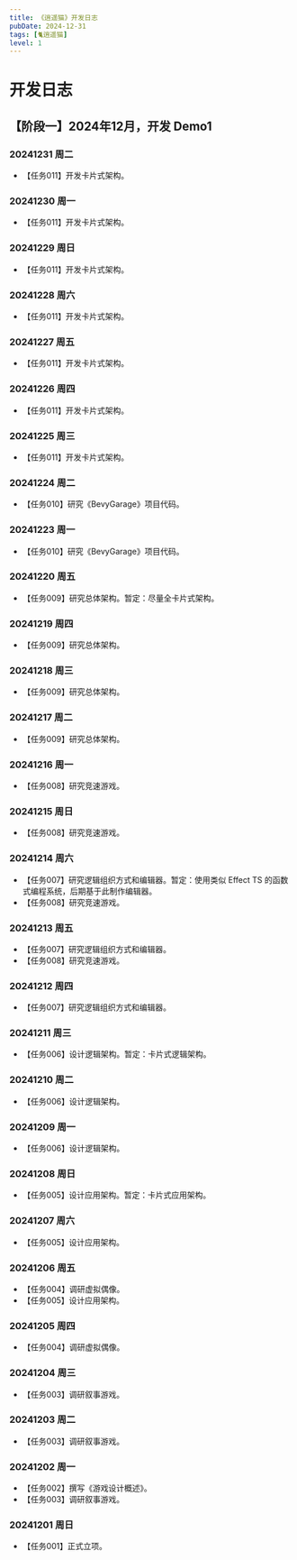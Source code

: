 ```yaml
---
title: 《逍遥猫》开发日志
pubDate: 2024-12-31
tags: [🐈逍遥猫]
level: 1
---
```


# 开发日志

## 【阶段一】2024年12月，开发 Demo1

### 20241231 周二

- 【任务011】开发卡片式架构。

### 20241230 周一

- 【任务011】开发卡片式架构。

### 20241229 周日

- 【任务011】开发卡片式架构。

### 20241228 周六

- 【任务011】开发卡片式架构。

### 20241227 周五

- 【任务011】开发卡片式架构。

### 20241226 周四

- 【任务011】开发卡片式架构。

### 20241225 周三

- 【任务011】开发卡片式架构。

### 20241224 周二

- 【任务010】研究《BevyGarage》项目代码。

### 20241223 周一

- 【任务010】研究《BevyGarage》项目代码。

### 20241220 周五

- 【任务009】研究总体架构。暂定：尽量全卡片式架构。

### 20241219 周四

- 【任务009】研究总体架构。

### 20241218 周三

- 【任务009】研究总体架构。

### 20241217 周二

- 【任务009】研究总体架构。

### 20241216 周一

- 【任务008】研究竞速游戏。

### 20241215 周日

- 【任务008】研究竞速游戏。

### 20241214 周六

- 【任务007】研究逻辑组织方式和编辑器。暂定：使用类似 Effect TS 的函数式编程系统，后期基于此制作编辑器。
- 【任务008】研究竞速游戏。

### 20241213 周五

- 【任务007】研究逻辑组织方式和编辑器。
- 【任务008】研究竞速游戏。

### 20241212 周四

- 【任务007】研究逻辑组织方式和编辑器。

### 20241211 周三

- 【任务006】设计逻辑架构。暂定：卡片式逻辑架构。

### 20241210 周二

- 【任务006】设计逻辑架构。

### 20241209 周一

- 【任务006】设计逻辑架构。

### 20241208 周日

- 【任务005】设计应用架构。暂定：卡片式应用架构。

### 20241207 周六

- 【任务005】设计应用架构。

### 20241206 周五

- 【任务004】调研虚拟偶像。
- 【任务005】设计应用架构。

### 20241205 周四

- 【任务004】调研虚拟偶像。

### 20241204 周三

- 【任务003】调研叙事游戏。

### 20241203 周二

- 【任务003】调研叙事游戏。

### 20241202 周一

- 【任务002】撰写《游戏设计概述》。
- 【任务003】调研叙事游戏。

### 20241201 周日

- 【任务001】正式立项。
